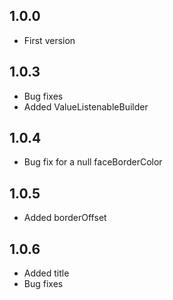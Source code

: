 ## 1.0.0

* First version

## 1.0.3
* Bug fixes
* Added ValueListenableBuilder

## 1.0.4
* Bug fix for a null faceBorderColor

## 1.0.5
* Added borderOffset

## 1.0.6
* Added title
* Bug fixes